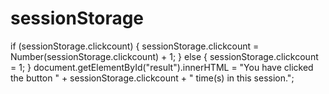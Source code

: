 # sessionStorage
if (sessionStorage.clickcount) {   sessionStorage.clickcount = Number(sessionStorage.clickcount) + 1; } else {   sessionStorage.clickcount = 1; } document.getElementById("result").innerHTML = "You have clicked the button " + sessionStorage.clickcount + " time(s) in this session.";
